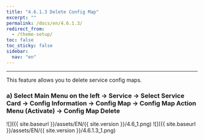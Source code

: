 ```yaml
---
title: "4.6.1.3 Delete Config Map"
excerpt: ""
permalink: /docs/en/4.6.1.3/
redirect_from:
  - /theme-setup/
toc: false
toc_sticky: false
sidebar:
  nav: "en"
---
```



---

This feature allows you to delete service config maps.

### a\) Select Main Menu on the left → Service → Select Service Card → Config Information → Config Map → Config Map Action Menu \(Activate\) → Config Map Delete
![]({{ site.baseurl }}/assets/EN/{{ site.version }}/4.6_1.png)
![]({{ site.baseurl }}/assets/EN/{{ site.version }}/4.6.1.3_1.png)
